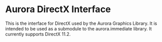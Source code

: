 Aurora DirectX Interface
========================

This is the interface for DirectX used by the Aurora Graphics Library. It is intended to be used as a submodule to the aurora.immediate library. It currently supports DirectX 11.2.
